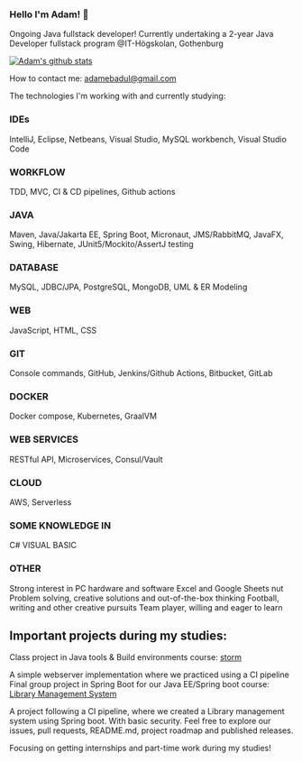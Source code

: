 ### Hello I'm Adam! 👋
Ongoing Java fullstack developer!
Currently undertaking a 2-year Java Developer fullstack program @IT-Högskolan, Gothenburg

[![Adam's github stats](https://github-readme-stats.vercel.app/api?username=Ahsanadam)](https://github.com/Ahsanadam/github-readme-stats)

How to contact me: adamebadul@gmail.com

The technologies I'm working with and currently studying:

### IDEs

IntelliJ, Eclipse, Netbeans, Visual Studio, MySQL workbench, Visual Studio Code
### WORKFLOW

TDD, MVC, CI & CD pipelines, Github actions
### JAVA

Maven, Java/Jakarta EE, Spring Boot, Micronaut, JMS/RabbitMQ, JavaFX, Swing, Hibernate, JUnit5/Mockito/AssertJ testing
### DATABASE

MySQL, JDBC/JPA, PostgreSQL, MongoDB, UML & ER Modeling
### WEB

JavaScript, HTML, CSS
### GIT

Console commands, GitHub, Jenkins/Github Actions, Bitbucket, GitLab
### DOCKER

Docker compose, Kubernetes, GraalVM
### WEB SERVICES

RESTful API, Microservices, Consul/Vault
### CLOUD

AWS, Serverless
### SOME KNOWLEDGE IN

C#
VISUAL BASIC
### OTHER

Strong interest in PC hardware and software
Excel and Google Sheets nut
Problem solving, creative solutions and out-of-the-box thinking
Football, writing and other creative pursuits
Team player, willing and eager to learn

## Important projects during my studies:
Class project in Java tools & Build environments course: [storm](https://github.com/fungover/storm)

A simple webserver implementation where we practiced using a CI pipeline
Final group project in Spring Boot for our Java EE/Spring boot course: [Library Management System](https://github.com/fireblazrs/library-management-system)

A project following a CI pipeline, where we created a Library management system using Spring boot. With basic security. Feel free to explore our issues, pull requests, README.md, project roadmap and published releases.

Focusing on getting internships and part-time work during my studies!
